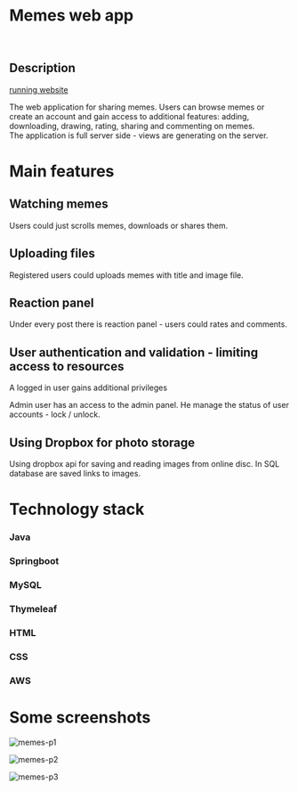 # Memes web app
<br/>

## Description

[running website](http://13.51.163.167:8080/)

The web application for sharing memes. Users can browse memes or create an account and gain access to additional features: adding, downloading, drawing, rating, sharing and commenting on memes. <br/>
The application is full server side - views are generating on the server.
<br/>

# Main features
## Watching memes
Users could just scrolls memes, downloads or shares them. 

## Uploading files
Registered users could uploads memes with title and image file.

## Reaction panel
Under every post there is reaction panel - users could rates and comments.

## User authentication and validation - limiting access to resources
A logged in user gains additional privileges <br/>

Admin user has an access to the admin panel. He manage the status of user accounts - lock / unlock.

## Using Dropbox for photo storage
Using dropbox api for saving and reading images from online disc. In SQL database are saved links to images.

# Technology stack
### Java <br/>
### Springboot <br/>
### MySQL <br/>
### Thymeleaf <br/>
### HTML <br/>
### CSS <br/>
### AWS <br/>

# Some screenshots
![memes-p1](https://github.com/Pako2425/App_for_memes/assets/84390058/3c2ff0a8-4624-452c-8bdd-106db63a27f4)

![memes-p2](https://github.com/Pako2425/App_for_memes/assets/84390058/239142e2-0363-41d9-955d-4657f7a64da6)

![memes-p3](https://github.com/Pako2425/App_for_memes/assets/84390058/e3f74923-7899-4e6d-957f-f5f7d0d10c5a)

